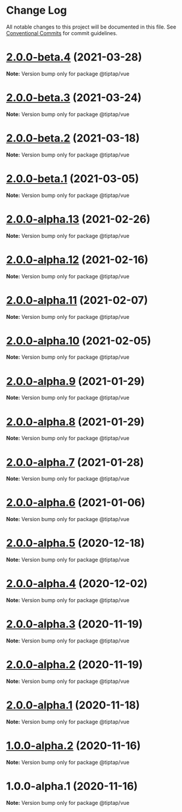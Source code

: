 # Change Log

All notable changes to this project will be documented in this file.
See [Conventional Commits](https://conventionalcommits.org) for commit guidelines.

# [2.0.0-beta.4](https://github.com/ueberdosis/tiptap-next/compare/@tiptap/vue@2.0.0-beta.3...@tiptap/vue@2.0.0-beta.4) (2021-03-28)

**Note:** Version bump only for package @tiptap/vue





# [2.0.0-beta.3](https://github.com/ueberdosis/tiptap-next/compare/@tiptap/vue@2.0.0-beta.2...@tiptap/vue@2.0.0-beta.3) (2021-03-24)

**Note:** Version bump only for package @tiptap/vue





# [2.0.0-beta.2](https://github.com/ueberdosis/tiptap-next/compare/@tiptap/vue@2.0.0-beta.1...@tiptap/vue@2.0.0-beta.2) (2021-03-18)

**Note:** Version bump only for package @tiptap/vue





# [2.0.0-beta.1](https://github.com/ueberdosis/tiptap-next/compare/@tiptap/vue@2.0.0-alpha.13...@tiptap/vue@2.0.0-beta.1) (2021-03-05)

**Note:** Version bump only for package @tiptap/vue





# [2.0.0-alpha.13](https://github.com/ueberdosis/tiptap-next/compare/@tiptap/vue@2.0.0-alpha.12...@tiptap/vue@2.0.0-alpha.13) (2021-02-26)

**Note:** Version bump only for package @tiptap/vue





# [2.0.0-alpha.12](https://github.com/ueberdosis/tiptap-next/compare/@tiptap/vue@2.0.0-alpha.11...@tiptap/vue@2.0.0-alpha.12) (2021-02-16)

**Note:** Version bump only for package @tiptap/vue





# [2.0.0-alpha.11](https://github.com/ueberdosis/tiptap-next/compare/@tiptap/vue@2.0.0-alpha.10...@tiptap/vue@2.0.0-alpha.11) (2021-02-07)

**Note:** Version bump only for package @tiptap/vue





# [2.0.0-alpha.10](https://github.com/ueberdosis/tiptap-next/compare/@tiptap/vue@2.0.0-alpha.9...@tiptap/vue@2.0.0-alpha.10) (2021-02-05)

**Note:** Version bump only for package @tiptap/vue





# [2.0.0-alpha.9](https://github.com/ueberdosis/tiptap-next/compare/@tiptap/vue@2.0.0-alpha.8...@tiptap/vue@2.0.0-alpha.9) (2021-01-29)

**Note:** Version bump only for package @tiptap/vue





# [2.0.0-alpha.8](https://github.com/ueberdosis/tiptap-next/compare/@tiptap/vue@2.0.0-alpha.7...@tiptap/vue@2.0.0-alpha.8) (2021-01-29)

**Note:** Version bump only for package @tiptap/vue





# [2.0.0-alpha.7](https://github.com/ueberdosis/tiptap-next/compare/@tiptap/vue@2.0.0-alpha.6...@tiptap/vue@2.0.0-alpha.7) (2021-01-28)

**Note:** Version bump only for package @tiptap/vue





# [2.0.0-alpha.6](https://github.com/ueberdosis/tiptap-next/compare/@tiptap/vue@2.0.0-alpha.5...@tiptap/vue@2.0.0-alpha.6) (2021-01-06)

**Note:** Version bump only for package @tiptap/vue





# [2.0.0-alpha.5](https://github.com/ueberdosis/tiptap-next/compare/@tiptap/vue@2.0.0-alpha.4...@tiptap/vue@2.0.0-alpha.5) (2020-12-18)

**Note:** Version bump only for package @tiptap/vue





# [2.0.0-alpha.4](https://github.com/ueberdosis/tiptap-next/compare/@tiptap/vue@2.0.0-alpha.3...@tiptap/vue@2.0.0-alpha.4) (2020-12-02)

**Note:** Version bump only for package @tiptap/vue





# [2.0.0-alpha.3](https://github.com/ueberdosis/tiptap-next/compare/@tiptap/vue@2.0.0-alpha.2...@tiptap/vue@2.0.0-alpha.3) (2020-11-19)

**Note:** Version bump only for package @tiptap/vue





# [2.0.0-alpha.2](https://github.com/ueberdosis/tiptap-next/compare/@tiptap/vue@2.0.0-alpha.1...@tiptap/vue@2.0.0-alpha.2) (2020-11-19)

**Note:** Version bump only for package @tiptap/vue





# [2.0.0-alpha.1](https://github.com/ueberdosis/tiptap-next/compare/@tiptap/vue@1.0.0-alpha.2...@tiptap/vue@2.0.0-alpha.1) (2020-11-18)

**Note:** Version bump only for package @tiptap/vue





# [1.0.0-alpha.2](https://github.com/ueberdosis/tiptap-next/compare/@tiptap/vue@1.0.0-alpha.1...@tiptap/vue@1.0.0-alpha.2) (2020-11-16)

**Note:** Version bump only for package @tiptap/vue





# 1.0.0-alpha.1 (2020-11-16)

**Note:** Version bump only for package @tiptap/vue
